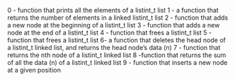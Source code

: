 0 -  function that prints all the elements of a listint_t list
1 - a function that returns the number of elements in a linked listint_t list
2 -  function that adds a new node at the beginning of a listint_t list
3 - function that adds a new node at the end of a listint_t list
4 - function that frees a listint_t list
5 - function that frees a listint_t list
6-  a function that deletes the head node of a listint_t linked list, and returns the head node’s data (n)
7 - function that returns the nth node of a listint_t linked list
8 -function that returns the sum of all the data (n) of a listint_t linked list
9 - function that inserts a new node at a given position
